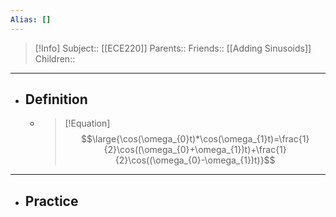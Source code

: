 ```yaml
---
Alias: []
---
```

> [!Info]
> Subject:: [[ECE220]]
> Parents:: 
> Friends:: [[Adding Sinusoids]]
> Children:: 
---
- ## Definition
	- > [!Equation]
	  > $$\large{\cos(\omega_{0}t)*\cos(\omega_{1}t)=\frac{1}{2}\cos((\omega_{0}+\omega_{1})t)+\frac{1}{2}\cos((\omega_{0}-\omega_{1})t)}$$
---
- ## Practice